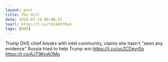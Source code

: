 ```yaml
---
layout: post
title: The Hill
date: 2018-07-19 00:00:22
tourl: http://t.co/t414UtTRv4
tags: [DHS]
---
```

Trump DHS chief breaks with intel community, claims she hasn't "seen any evidence" Russia tried to help Trump win https://t.co/ucZCDeyr0o https://t.co/AJT9KnAOMg